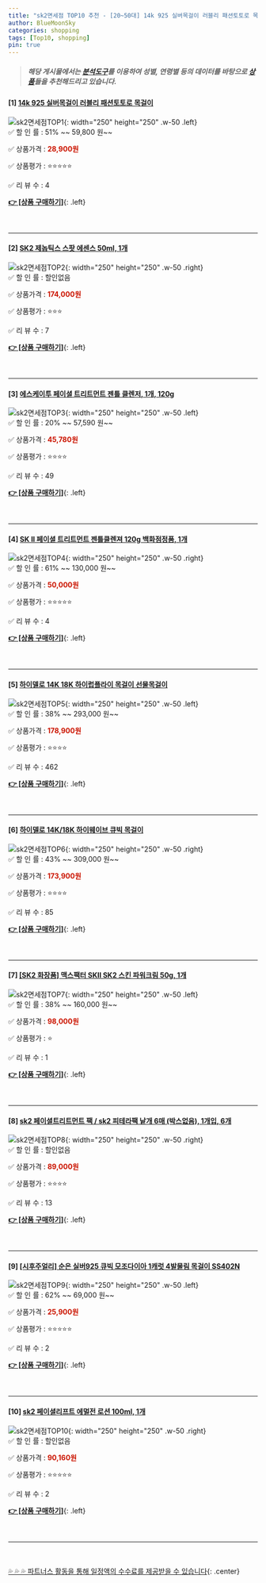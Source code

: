 ```yaml
---
title: "sk2면세점 TOP10 추천 - [20~50대] 14k 925 실버목걸이 러블리 패션토토로 목걸이"
author: BlueMoonSky
categories: shopping
tags: [Top10, shopping]
pin: true
---
```


> ##### 해당 게시물에서는 [**분석도구**](https://itemscout.io/)를 이용하여 **성별**, **연령별** 등의 데이터를 바탕으로 [**상품**](https://link.coupang.com/a/baae76)들을 추천해드리고 있습니다.

#### [1] [14k 925 실버목걸이 러블리 패션토토로 목걸이](https://link.coupang.com/re/AFFSDP?lptag=AF5964186&subid=bluemoonsky6999&pageKey=7550023710&traceid=V0-153&itemId=19867177799&vendorItemId=86684126729)
![sk2면세점TOP1](https://thumbnail7.coupangcdn.com/thumbnails/remote/230x230ex/image/vendor_inventory/fe9a/29201b454cfb377916ba25016f382b1e1c92a648aa0c970bd74f161bd773.jpg){: width="250" height="250" .w-50 .left}
<br>
✅ 할 인 률 : 51% ~~ 59,800  원~~

✅ 상품가격 : <span style="color:#cb1400"> **28,900원** </span>

✅ 상품평가 : ⭐⭐⭐⭐⭐

✅ 리 뷰 수 : 4

[**👉  [상품 구매하기]**](https://link.coupang.com/re/AFFSDP?lptag=AF5964186&subid=bluemoonsky6999&pageKey=7550023710&traceid=V0-153&itemId=19867177799&vendorItemId=86684126729){: .left}
<br>
<br>
<br>

***

#### [2] [SK2 제놉틱스 스팟 에센스 50ml, 1개](https://link.coupang.com/re/AFFSDP?lptag=AF5964186&subid=bluemoonsky6999&pageKey=6940134097&traceid=V0-153&itemId=16825908396&vendorItemId=70919477258)
![sk2면세점TOP2](https://thumbnail6.coupangcdn.com/thumbnails/remote/230x230ex/image/vendor_inventory/5b8f/7932d6adc7edf6e95f9b75bdaaacb569ba1b1838a1c8c3d721d78f50331f.jpg){: width="250" height="250" .w-50 .right}
<br>
✅ 할 인 률 : 할인없음 

✅ 상품가격 : <span style="color:#cb1400"> **174,000원** </span>

✅ 상품평가 : ⭐⭐⭐

✅ 리 뷰 수 : 7

[**👉  [상품 구매하기]**](https://link.coupang.com/re/AFFSDP?lptag=AF5964186&subid=bluemoonsky6999&pageKey=6940134097&traceid=V0-153&itemId=16825908396&vendorItemId=70919477258){: .left}
<br>
<br>
<br>

***

#### [3] [에스케이투 페이셜 트리트먼트 젠틀 클렌저, 1개, 120g](https://link.coupang.com/re/AFFSDP?lptag=AF5964186&subid=bluemoonsky6999&pageKey=6437398014&traceid=V0-153&itemId=13920010259&vendorItemId=81169448246)
![sk2면세점TOP3](https://thumbnail6.coupangcdn.com/thumbnails/remote/230x230ex/image/vendor_inventory/5d48/532574f39cee2014566a3d36454ce95a95f5ef2402e469bd382c8cd37aaa.JPG){: width="250" height="250" .w-50 .left}
<br>
✅ 할 인 률 : 20% ~~ 57,590  원~~

✅ 상품가격 : <span style="color:#cb1400"> **45,780원** </span>

✅ 상품평가 : ⭐⭐⭐⭐

✅ 리 뷰 수 : 49

[**👉  [상품 구매하기]**](https://link.coupang.com/re/AFFSDP?lptag=AF5964186&subid=bluemoonsky6999&pageKey=6437398014&traceid=V0-153&itemId=13920010259&vendorItemId=81169448246){: .left}
<br>
<br>
<br>

***

#### [4] [SK II 페이셜 트리트먼트 젠틀클렌져 120g 백화점정품, 1개](https://link.coupang.com/re/AFFSDP?lptag=AF5964186&subid=bluemoonsky6999&pageKey=6714057613&traceid=V0-153&itemId=15596633742&vendorItemId=87266601143)
![sk2면세점TOP4](https://thumbnail6.coupangcdn.com/thumbnails/remote/230x230ex/image/vendor_inventory/a381/9960f101181862384f17349bcadca629854ab9b2387cae760af7e56be623.png){: width="250" height="250" .w-50 .right}
<br>
✅ 할 인 률 : 61% ~~ 130,000  원~~

✅ 상품가격 : <span style="color:#cb1400"> **50,000원** </span>

✅ 상품평가 : ⭐⭐⭐⭐⭐

✅ 리 뷰 수 : 4

[**👉  [상품 구매하기]**](https://link.coupang.com/re/AFFSDP?lptag=AF5964186&subid=bluemoonsky6999&pageKey=6714057613&traceid=V0-153&itemId=15596633742&vendorItemId=87266601143){: .left}
<br>
<br>
<br>

***

#### [5] [하이델로 14K 18K 하이럽플라이 목걸이 선물목걸이](https://link.coupang.com/re/AFFSDP?lptag=AF5964186&subid=bluemoonsky6999&pageKey=4963827452&traceid=V0-153&itemId=6578501438&vendorItemId=73872510780)
![sk2면세점TOP5](https://thumbnail10.coupangcdn.com/thumbnails/remote/230x230ex/image/vendor_inventory/1039/2772cedda2ea6da68e8783e4f1f6b5967b4b7e1a9595bfc901ec4dad9a8f.jpg){: width="250" height="250" .w-50 .left}
<br>
✅ 할 인 률 : 38% ~~ 293,000  원~~

✅ 상품가격 : <span style="color:#cb1400"> **178,900원** </span>

✅ 상품평가 : ⭐⭐⭐⭐

✅ 리 뷰 수 : 462

[**👉  [상품 구매하기]**](https://link.coupang.com/re/AFFSDP?lptag=AF5964186&subid=bluemoonsky6999&pageKey=4963827452&traceid=V0-153&itemId=6578501438&vendorItemId=73872510780){: .left}
<br>
<br>
<br>

***

#### [6] [하이델로 14K/18K 하이웨이브 큐빅 목걸이](https://link.coupang.com/re/AFFSDP?lptag=AF5964186&subid=bluemoonsky6999&pageKey=4551673627&traceid=V0-153&itemId=5526491774&vendorItemId=72825966771)
![sk2면세점TOP6](https://thumbnail7.coupangcdn.com/thumbnails/remote/230x230ex/image/vendor_inventory/9a81/33b7c81b8414e8e31f1e4f72ba247c4befb21fbd93c5bc6ee4448f17319f.jpg){: width="250" height="250" .w-50 .right}
<br>
✅ 할 인 률 : 43% ~~ 309,000  원~~

✅ 상품가격 : <span style="color:#cb1400"> **173,900원** </span>

✅ 상품평가 : ⭐⭐⭐⭐

✅ 리 뷰 수 : 85

[**👉  [상품 구매하기]**](https://link.coupang.com/re/AFFSDP?lptag=AF5964186&subid=bluemoonsky6999&pageKey=4551673627&traceid=V0-153&itemId=5526491774&vendorItemId=72825966771){: .left}
<br>
<br>
<br>

***

#### [7] [[SK2 화장품] 맥스팩터 SKII SK2 스킨 파워크림 50g, 1개](https://link.coupang.com/re/AFFSDP?lptag=AF5964186&subid=bluemoonsky6999&pageKey=6979738480&traceid=V0-153&itemId=17046168212&vendorItemId=87266434043)
![sk2면세점TOP7](https://thumbnail10.coupangcdn.com/thumbnails/remote/230x230ex/image/vendor_inventory/68a9/65d8d99dcf1806b5a62c18b16b1b32700e521021e125372b8bf287499d9e.png){: width="250" height="250" .w-50 .left}
<br>
✅ 할 인 률 : 38% ~~ 160,000  원~~

✅ 상품가격 : <span style="color:#cb1400"> **98,000원** </span>

✅ 상품평가 : ⭐

✅ 리 뷰 수 : 1

[**👉  [상품 구매하기]**](https://link.coupang.com/re/AFFSDP?lptag=AF5964186&subid=bluemoonsky6999&pageKey=6979738480&traceid=V0-153&itemId=17046168212&vendorItemId=87266434043){: .left}
<br>
<br>
<br>

***

#### [8] [sk2 페이셜트리트먼트 팩 / sk2 피테라팩 낱개 6매 (박스없음), 1개입, 6개](https://link.coupang.com/re/AFFSDP?lptag=AF5964186&subid=bluemoonsky6999&pageKey=5256059760&traceid=V0-153&itemId=7457850767&vendorItemId=84798164964)
![sk2면세점TOP8](https://thumbnail6.coupangcdn.com/thumbnails/remote/230x230ex/image/vendor_inventory/3dd8/734ff2b7e909a9bdd637d38bc9baebbf51b5ce23b9ceeaa4547cbc2ba7be.jpg){: width="250" height="250" .w-50 .right}
<br>
✅ 할 인 률 : 할인없음 

✅ 상품가격 : <span style="color:#cb1400"> **89,000원** </span>

✅ 상품평가 : ⭐⭐⭐⭐

✅ 리 뷰 수 : 13

[**👉  [상품 구매하기]**](https://link.coupang.com/re/AFFSDP?lptag=AF5964186&subid=bluemoonsky6999&pageKey=5256059760&traceid=V0-153&itemId=7457850767&vendorItemId=84798164964){: .left}
<br>
<br>
<br>

***

#### [9] [[시후주얼리] 순은 실버925 큐빅 모조다이아 1캐럿 4발물림 목걸이 SS402N](https://link.coupang.com/re/AFFSDP?lptag=AF5964186&subid=bluemoonsky6999&pageKey=7558416599&traceid=V0-153&itemId=19907597353&vendorItemId=86533134533)
![sk2면세점TOP9](https://thumbnail9.coupangcdn.com/thumbnails/remote/230x230ex/image/vendor_inventory/2978/542f13beea8b2fa0d0d215c51d267bc96960532b0a44757967f7cc9cf995.jpg){: width="250" height="250" .w-50 .left}
<br>
✅ 할 인 률 : 62% ~~ 69,000  원~~

✅ 상품가격 : <span style="color:#cb1400"> **25,900원** </span>

✅ 상품평가 : ⭐⭐⭐⭐⭐

✅ 리 뷰 수 : 2

[**👉  [상품 구매하기]**](https://link.coupang.com/re/AFFSDP?lptag=AF5964186&subid=bluemoonsky6999&pageKey=7558416599&traceid=V0-153&itemId=19907597353&vendorItemId=86533134533){: .left}
<br>
<br>
<br>

***

#### [10] [sk2 페이셜리프트 에멀전 로션 100ml, 1개](https://link.coupang.com/re/AFFSDP?lptag=AF5964186&subid=bluemoonsky6999&pageKey=6129668899&traceid=V0-153&itemId=11679919450&vendorItemId=85169771806)
![sk2면세점TOP10](https://thumbnail8.coupangcdn.com/thumbnails/remote/230x230ex/image/vendor_inventory/4a3d/2f4ee93962f4e696d648a16faf7351e224b6c636b66cd0473563c197c378.jpg){: width="250" height="250" .w-50 .right}
<br>
✅ 할 인 률 : 할인없음 

✅ 상품가격 : <span style="color:#cb1400"> **90,160원** </span>

✅ 상품평가 : ⭐⭐⭐⭐⭐

✅ 리 뷰 수 : 2

[**👉  [상품 구매하기]**](https://link.coupang.com/re/AFFSDP?lptag=AF5964186&subid=bluemoonsky6999&pageKey=6129668899&traceid=V0-153&itemId=11679919450&vendorItemId=85169771806){: .left}
<br>
<br>
<br>

***
<br><br>[💦 💦 💦 파트너스 활동을 통해 일정액의 수수료를 제공받을 수 있습니다](https://link.coupang.com/a/baae76){: .center}